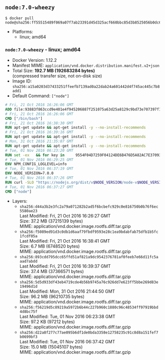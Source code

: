 ## `node:7.0-wheezy`

```console
$ docker pull node@sha256:ff55515489f069a07f7ab23391d45d325acf660bbc85d3b8525056b0dc630e34
```

-	Platforms:
	-	linux; amd64

### `node:7.0-wheezy` - linux; amd64

-	Docker Version: 1.12.2
-	Manifest MIME: `application/vnd.docker.distribution.manifest.v2+json`
-	Total Size: **192.7 MB (192683284 bytes)**  
	(compressed transfer size, not on-disk size)
-	Image ID: `sha256:a15a0203d37433251ffeefb7139ad0a22dab24a601442d4f745ac445c7b8add1`
-	Default Command: `["node"]`

```dockerfile
# Fri, 21 Oct 2016 16:26:06 GMT
ADD file:93883f863ccd9e401e4f945206887f251075a63d25a8129c9bd73e707397f109 in / 
# Fri, 21 Oct 2016 16:26:06 GMT
CMD ["/bin/bash"]
# Fri, 21 Oct 2016 16:38:30 GMT
RUN apt-get update && apt-get install -y --no-install-recommends 		ca-certificates 		curl 		wget 	&& rm -rf /var/lib/apt/lists/*
# Fri, 21 Oct 2016 16:39:16 GMT
RUN apt-get update && apt-get install -y --no-install-recommends 		bzr 		git 		mercurial 		openssh-client 		subversion 				procps 	&& rm -rf /var/lib/apt/lists/*
# Mon, 31 Oct 2016 21:35:07 GMT
RUN apt-get update && apt-get install -y --no-install-recommends 		autoconf 		automake 		bzip2 		file 		g++ 		gcc 		imagemagick 		libbz2-dev 		libc6-dev 		libcurl4-openssl-dev 		libdb-dev 		libevent-dev 		libffi-dev 		libgdbm-dev 		libgeoip-dev 		libglib2.0-dev 		libjpeg-dev 		libkrb5-dev 		liblzma-dev 		libmagickcore-dev 		libmagickwand-dev 		libmysqlclient-dev 		libncurses-dev 		libpng-dev 		libpq-dev 		libreadline-dev 		libsqlite3-dev 		libssl-dev 		libtool 		libwebp-dev 		libxml2-dev 		libxslt-dev 		libyaml-dev 		make 		patch 		xz-utils 		zlib1g-dev 	&& rm -rf /var/lib/apt/lists/*
# Tue, 01 Nov 2016 06:23:20 GMT
RUN set -ex   && for key in     9554F04D7259F04124DE6B476D5A82AC7E37093B     94AE36675C464D64BAFA68DD7434390BDBE9B9C5     0034A06D9D9B0064CE8ADF6BF1747F4AD2306D93     FD3A5288F042B6850C66B31F09FE44734EB7990E     71DCFD284A79C3B38668286BC97EC7A07EDE3FC1     DD8F2338BAE7501E3DD5AC78C273792F7D83545D     B9AE9905FFD7803F25714661B63B535A4C206CA9     C4F0DFFF4E8C1A8236409D08E73BC641CC11F4C8   ; do     gpg --keyserver ha.pool.sks-keyservers.net --recv-keys "$key";   done
# Tue, 01 Nov 2016 06:29:25 GMT
ENV NPM_CONFIG_LOGLEVEL=info
# Tue, 01 Nov 2016 06:37:19 GMT
ENV NODE_VERSION=7.0.0
# Tue, 01 Nov 2016 06:37:26 GMT
RUN curl -SLO "https://nodejs.org/dist/v$NODE_VERSION/node-v$NODE_VERSION-linux-x64.tar.xz"   && curl -SLO "https://nodejs.org/dist/v$NODE_VERSION/SHASUMS256.txt.asc"   && gpg --batch --decrypt --output SHASUMS256.txt SHASUMS256.txt.asc   && grep " node-v$NODE_VERSION-linux-x64.tar.xz\$" SHASUMS256.txt | sha256sum -c -   && tar -xJf "node-v$NODE_VERSION-linux-x64.tar.xz" -C /usr/local --strip-components=1   && rm "node-v$NODE_VERSION-linux-x64.tar.xz" SHASUMS256.txt.asc SHASUMS256.txt   && ln -s /usr/local/bin/node /usr/local/bin/nodejs
# Tue, 01 Nov 2016 06:37:27 GMT
CMD ["node"]
```

-	Layers:
	-	`sha256:d44a3b2e3fc2a79a071282b2ad5f6bcbefc929c0e816750b0b76f6ec5580ae23`  
		Last Modified: Fri, 21 Oct 2016 16:26:27 GMT  
		Size: 37.2 MB (37215139 bytes)  
		MIME: application/vnd.docker.image.rootfs.diff.tar.gzip
	-	`sha256:f5089ed91d3c0db1d6aaf79fbdf9593e28c1ea9bdabfab75dfb1b5fc1fcdf05a`  
		Last Modified: Fri, 21 Oct 2016 16:38:41 GMT  
		Size: 6.7 MB (6748520 bytes)  
		MIME: application/vnd.docker.image.rootfs.diff.tar.gzip
	-	`sha256:893cdd795dcc65ffd51af821a9dc9542376781af0feeb7e66d11fc5aaad7abdd`  
		Last Modified: Fri, 21 Oct 2016 16:39:37 GMT  
		Size: 37.4 MB (37366571 bytes)  
		MIME: application/vnd.docker.image.rootfs.diff.tar.gzip
	-	`sha256:5d5d933df43eb4719cde4b56b9745a76c926dd7e623ff5bbe269d83e19496d1d`  
		Last Modified: Mon, 31 Oct 2016 21:44:50 GMT  
		Size: 96.2 MB (96210735 bytes)  
		MIME: application/vnd.docker.image.rootfs.diff.tar.gzip
	-	`sha256:f56219d5c89219a5972b6b44c227b960c1880c96c48534ff97919bbd4d8bc75f`  
		Last Modified: Tue, 01 Nov 2016 06:23:38 GMT  
		Size: 97.2 KB (97212 bytes)  
		MIME: application/vnd.docker.image.rootfs.diff.tar.gzip
	-	`sha256:d22a8f277c77ae095b6df1de0bda3358e12758235c91c8d8a151fef7b0699bf3`  
		Last Modified: Tue, 01 Nov 2016 06:37:42 GMT  
		Size: 15.0 MB (15045107 bytes)  
		MIME: application/vnd.docker.image.rootfs.diff.tar.gzip
